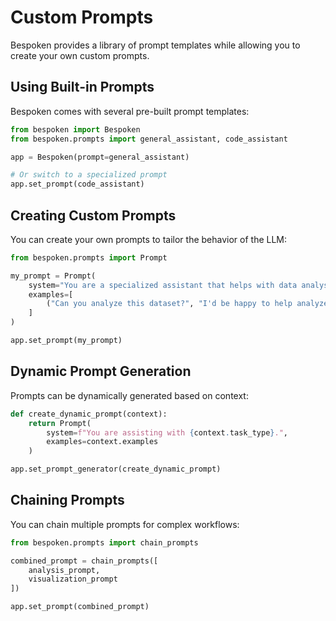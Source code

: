# Custom Prompts

Bespoken provides a library of prompt templates while allowing you to create your own custom prompts.

## Using Built-in Prompts

Bespoken comes with several pre-built prompt templates:

```python
from bespoken import Bespoken
from bespoken.prompts import general_assistant, code_assistant

app = Bespoken(prompt=general_assistant)

# Or switch to a specialized prompt
app.set_prompt(code_assistant)
```

## Creating Custom Prompts

You can create your own prompts to tailor the behavior of the LLM:

```python
from bespoken.prompts import Prompt

my_prompt = Prompt(
    system="You are a specialized assistant that helps with data analysis.",
    examples=[
        ("Can you analyze this dataset?", "I'd be happy to help analyze your data. Please provide the dataset and specify what kind of analysis you're looking for.")
    ]
)

app.set_prompt(my_prompt)
```

## Dynamic Prompt Generation

Prompts can be dynamically generated based on context:

```python
def create_dynamic_prompt(context):
    return Prompt(
        system=f"You are assisting with {context.task_type}.",
        examples=context.examples
    )

app.set_prompt_generator(create_dynamic_prompt)
```

## Chaining Prompts

You can chain multiple prompts for complex workflows:

```python
from bespoken.prompts import chain_prompts

combined_prompt = chain_prompts([
    analysis_prompt,
    visualization_prompt
])

app.set_prompt(combined_prompt)
```
